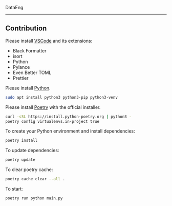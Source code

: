 DataEng

---

## Contribution

Please install [VSCode](https://code.visualstudio.com/) and its extensions:

- Black Formatter
- isort
- Python
- Pylance
- Even Better TOML
- Prettier

Please install [Python](https://www.python.org/downloads/).

```bash
sudo apt install python3 python3-pip python3-venv
```

Please install [Poetry](https://python-poetry.org/docs/#installing-with-the-official-installer) with the official installer.

```bash
curl -sSL https://install.python-poetry.org | python3 -
poetry config virtualenvs.in-project true
```

To create your Python environment and install dependencies:

```bash
poetry install
```

To update dependencies:

```bash
poetry update
```

To clear poetry cache:

```bash
poetry cache clear --all .
```

To start:

```bash
poetry run python main.py
```

